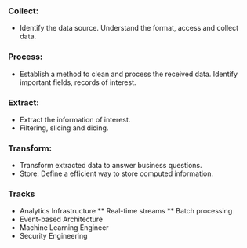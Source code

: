 ### Collect:
* Identify the data source. Understand the format, access and collect data.
### Process:
* Establish a method to clean and process the received data.
Identify important fields, records of interest.
### Extract: 
* Extract the information of interest.
* Filtering, slicing and dicing.
### Transform:
* Transform extracted data to answer business questions.
* Store: 
Define a efficient way to store computed information.
### Tracks
* Analytics Infrastructure
** Real-time streams
** Batch processing
* Event-based Architecture 
* Machine Learning Engineer
* Security Engineering
